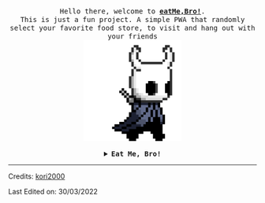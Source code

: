 <p align="center">
  <br>
  <samp>
    Hello there, welcome to <b><a rel="nofollow noopener noreferrer" target="_blank" href="https://emb.rip">eatMe,Bro!</a></b>.
    <br>This is just a fun project. A simple PWA that randomly select your favorite food store, to visit and hang out with your friends<br>

</samp>

  <img src="https://raw.githubusercontent.com/TanZng/TanZng/master/assets/hollor_knight3.gif" width="200"/>

</p>


<details align="center">

<summary> <b> <samp> Eat Me, Bro! </samp></b></summary>
<samp>
 <b><h2 style="color: #fc6203">EAT ME, &nbsp; B R O !</h2> </b>

<img src="https://github.com/eat-me-bro/about/raw/main/src/img/cat_fat.gif" width="200"/>

Current State: ...

<p align="center">
  <a rel="nofollow noopener noreferrer" target="_blank" href="https://www.linkedin.com/in/koraltan-kaynak/">
  <img src="https://github.com/eat-me-bro/about/raw/main/src/img/cat_fat.gif/linkedin.png" width="30px" alt="LinkedIn"></a>
  &nbsp; 
  &nbsp;
  <a rel="nofollow noopener noreferrer" target="_blank" href="https://twitter.com/KoraltanKaynakv">
  <img src="https://github.com/eat-me-bro/about/raw/main/src/img/cat_fat.gif/twitter.png" width="30px" alt="Twitter"></a>
  &nbsp; 
  &nbsp;
  <a rel="nofollow noopener noreferrer" target="_blank" href="https://www.youtube.com/channel/UCbBb1mcQ3nG-5B5Md5wJXzw">
  <img src="https://github.com/eat-me-bro/about/raw/main/src/img/cat_fat.gif/youtube.png" width="30px" alt="YouTube"></a>
</p> 


</samp>
</details>

----
Credits: [kori2000](https://github.com/kori2000)

Last Edited on: 30/03/2022
